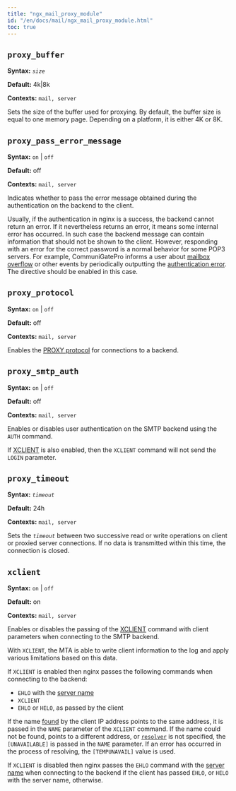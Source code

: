 ```yaml
---
title: "ngx_mail_proxy_module"
id: "/en/docs/mail/ngx_mail_proxy_module.html"
toc: true
---
```


## `proxy_buffer`

**Syntax:** *`size`*

**Default:** 4k|8k

**Contexts:** `mail, server`

Sets the size of the buffer used for proxying.
By default, the buffer size is equal to one memory page.
Depending on a platform, it is either 4K or 8K.

## `proxy_pass_error_message`

**Syntax:** `on` | `off`

**Default:** off

**Contexts:** `mail, server`

Indicates whether to pass the error message obtained during
the authentication on the backend to the client.

Usually, if the authentication in nginx is a success,
the backend cannot return an error.
If it nevertheless returns an error,
it means some internal error has occurred.
In such case the backend message can contain information
that should not be shown to the client.
However, responding with an error for the correct password
is a normal behavior for some POP3 servers.
For example, CommuniGatePro informs a user about
[mailbox overflow](http://www.stalker.com/CommuniGatePro/Alerts.html#Quota) or other events by periodically outputting the
[authentication error](http://www.stalker.com/CommuniGatePro/POP.html#Alerts).
The directive should be enabled in this case.

## `proxy_protocol`

**Syntax:** `on` | `off`

**Default:** off

**Contexts:** `mail, server`

Enables the
[PROXY protocol](http://www.haproxy.org/download/1.8/doc/proxy-protocol.txt) for connections to a backend.

## `proxy_smtp_auth`

**Syntax:** `on` | `off`

**Default:** off

**Contexts:** `mail, server`

Enables or disables user authentication on the SMTP backend
using the `AUTH` command.

If [XCLIENT](https://nginx.org/en/docs/mail/ngx_mail_proxy_module.html#xclient) is also enabled,
then the `XCLIENT` command will not send
the `LOGIN` parameter.

## `proxy_timeout`

**Syntax:** *`timeout`*

**Default:** 24h

**Contexts:** `mail, server`

Sets the *`timeout`* between two successive
read or write operations on client or proxied server connections.
If no data is transmitted within this time, the connection is closed.

## `xclient`

**Syntax:** `on` | `off`

**Default:** on

**Contexts:** `mail, server`

Enables or disables the passing of the
[XCLIENT](http://www.postfix.org/XCLIENT_README.html)
command with client parameters when connecting to the SMTP backend.

With `XCLIENT`, the MTA is able to write client information
to the log and apply various limitations based on this data.

If `XCLIENT` is enabled
then nginx passes the following commands when connecting to the backend:
- `EHLO` with the
    [server name](https://nginx.org/en/docs/mail/ngx_mail_core_module.html#server_name)
- `
    XCLIENT
    `
- `EHLO` or `HELO`,
    as passed by the client

If the name
[found](https://nginx.org/en/docs/mail/ngx_mail_core_module.html#resolver)
by the client IP address points to the same address,
it is passed in the `NAME` parameter
of the `XCLIENT` command.
If the name could not be found, points to a different address,
or [`resolver`](https://nginx.org/en/docs/mail/ngx_mail_core_module.html#resolver) is not specified,
the `[UNAVAILABLE]` is passed
in the `NAME` parameter.
If an error has occurred in the process of resolving,
the `[TEMPUNAVAIL]` value is used.

If `XCLIENT` is disabled
then nginx passes the `EHLO` command with the
[server name](https://nginx.org/en/docs/mail/ngx_mail_core_module.html#server_name)
when connecting to the backend if the client has passed
`EHLO`,
or `HELO` with the server name, otherwise.

